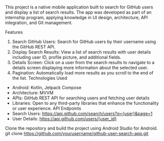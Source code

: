 This project is a native mobile application built to search for GitHub users and display a list of search results. The app was developed as part of an internship program, applying knowledge in UI design, architecture, API integration, and Git management.

Features
1. Search GitHub Users: Search for GitHub users by their username using the GitHub REST API.
2. Display Search Results: View a list of search results with user details including user ID, profile picture, and additional fields.
3. Details Screen: Click on a user from the search results to navigate to a details screen displaying more information about the selected user.
4. Pagination: Automatically load more results as you scroll to the end of the list.
Technologies Used
- Android: Kotlin, Jetpack Compose
- Architecture: MVVM
- APIs: GitHub REST API for searching users and fetching user details
- Libraries: Open to any third-party libraries that enhance the functionality or user experience.
API Endpoints
- Search Users: https://api.github.com/search/users?q={user}&page=1
- User Details: https://api.github.com/users/{user_id}

Clone the repository and build the project using Android Studio for Android.
git clone https://github.com/yourusername/github-user-search-app.git
